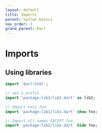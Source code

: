 ```yaml
---
layout: default
title: Imports
parent: Syntax basics
nav_order: 3
grand_parent: Dart
---
```


# Imports

## Using libraries
```dart
import 'dart:html';

// set a prefix
import 'package:lib2/lib2.dart' as lib2;

// Import only foo.
import 'package:lib1/lib1.dart' show foo;

// Import all names EXCEPT foo.
import 'package:lib2/lib2.dart' hide foo;
```
